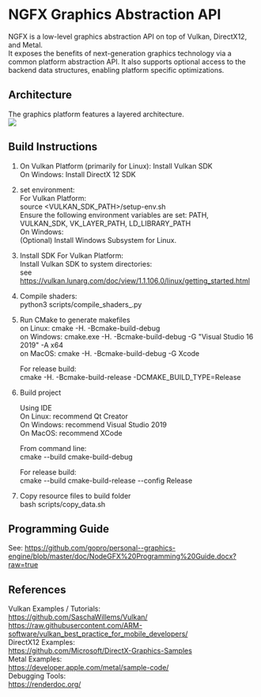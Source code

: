 # NGFX Graphics Abstraction API
NGFX is a low-level graphics abstraction API on top of Vulkan, DirectX12, and Metal.  
It exposes the benefits of next-generation graphics technology via a common
platform abstraction API.  It also supports optional access to the backend data structures,
enabling platform specific optimizations.

## Architecture

The graphics platform features a layered architecture.  
<img src="doc/NodeGFX-High Level Architecture.svg">

## Build Instructions

1) On Vulkan Platform (primarily for Linux): Install Vulkan SDK  
   On Windows: Install DirectX 12 SDK  
   
2) set environment:  
	For Vulkan Platform:  
		source <VULKAN_SDK_PATH>/setup-env.sh  
		Ensure the following environment variables are set: PATH, VULKAN_SDK, VK_LAYER_PATH, LD_LIBRARY_PATH  
	On Windows:  
		(Optional) Install Windows Subsystem for Linux.  

3) Install SDK
	For Vulkan Platform:  
		Install Vulkan SDK to system directories:  
		see https://vulkan.lunarg.com/doc/view/1.1.106.0/linux/getting_started.html  
		
4) Compile shaders:  
	python3 scripts/compile_shaders_<backend>.py
	 
5) Run CMake to generate makefiles  
	on Linux: cmake -H. -Bcmake-build-debug  
	on Windows: cmake.exe -H. -Bcmake-build-debug -G "Visual Studio 16 2019" -A x64  
	on MacOS: cmake -H. -Bcmake-build-debug -G Xcode  
	
	For release build:  
	cmake -H. -Bcmake-build-release -DCMAKE_BUILD_TYPE=Release  
	
6)  Build project

	Using IDE  
	On Linux: recommend Qt Creator  
	On Windows: recommend Visual Studio 2019  
	On MacOS: recommend XCode  
	
	From command line:  
	cmake --build cmake-build-debug  
	
	For release build:  
	cmake --build cmake-build-release --config Release  
	
7) Copy resource files to build folder  
	bash scripts/copy_data.sh  

## Programming Guide
See: https://github.com/gopro/personal--graphics-engine/blob/master/doc/NodeGFX%20Programming%20Guide.docx?raw=true


## References  

Vulkan Examples / Tutorials:   
	https://github.com/SaschaWillems/Vulkan/  
	https://raw.githubusercontent.com/ARM-software/vulkan_best_practice_for_mobile_developers/  
DirectX12 Examples:  
	https://github.com/Microsoft/DirectX-Graphics-Samples  
Metal Examples:  
	https://developer.apple.com/metal/sample-code/  
Debugging Tools:  
	https://renderdoc.org/  
